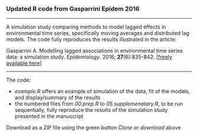 
### Updated R code from Gasparrini Epidem 2016

--------------------------------------------------------------------------------

A simulation study comparing methods to model lagged effects in environmental time series, specifically moving averages and distributed lag models. The code fully reproduces the results illustrated in the article:

Gasparrini A. Modelling lagged associations in environmental time series data: a simulation study. *Epidemiology*. 2016; **27**(6):835-842. [[freely available here](http://www.ag-myresearch.com/2016_gasparrini_epidem.html)]

--------------------------------------------------------------------------------

The code:

  * *example.R* offers an example of simulation of the data, fit of the models, and display/summary of the results
  * the numbered files from *00.prep.R* to *05.supplemenatary.R*, to be run sequentially, fully reproduce the results of the simulation study presented in the manuscript
  
Download as a ZIP file using the green button *Clone or download* above
